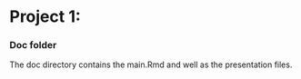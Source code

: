 # Project 1: 
### Doc folder

The doc directory contains the main.Rmd and well as the presentation files. 
